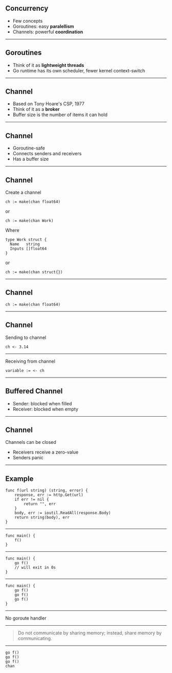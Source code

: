 ## Concurrency

* Few concepts
* Goroutines: easy **paralellism**
* Channels: powerful **coordination**

---

## Goroutines

* Think of it as **lightweight threads**
* Go runtime has its own scheduler, fewer kernel context-switch

---

## Channel

* Based on Tony Hoare's CSP, 1977
* Think of it as a **broker**
* Buffer size is the number of items it can hold

---

## Channel

* Goroutine-safe
* Connects senders and receivers
* Has a buffer size

---

## Channel

Create a channel

    ch := make(chan float64)

or

    ch := make(chan Work)

Where

    type Work struct {
      Name   string
      Inputs []float64
    }

or

    ch := make(chan struct{})

---

## Channel

    ch := make(chan float64)

---

## Channel

Sending to channel

    ch <- 3.14

---

Receiving from channel

    variable := <- ch

---

## Buffered Channel

* Sender: blocked when filled
* Receiver: blocked when empty

---

## Channel

Channels can be closed

* Receivers receive a zero-value
* Senders panic

---

## Example

    func f(url string) (string, error) {
        response, err := http.Get(url)
        if err != nil {
        	return "", err
        }
        body, err := ioutil.ReadAll(response.Body)
        return string(body), err
    }

---

    func main() {
        f()
    }

---

    func main() {
        go f()
        // will exit in 0s
    }

---

    func main() {
        go f()
        go f()
        go f()
    }

---

No goroute handler

---

> Do not communicate by sharing memory; instead, share memory by communicating.

---

    go f()
    go f()
    go f()
    chan
